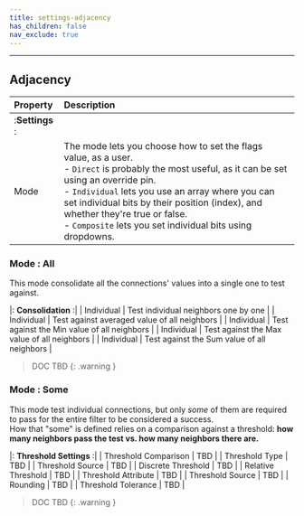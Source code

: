 ```yaml
---
title: settings-adjacency
has_children: false
nav_exclude: true
---
```


---
## Adjacency

| Property       | Description          |
|:-------------|:------------------|
|:**Settings** :|
| Mode          | The mode lets you choose how to set the flags value, as a user.<br>- `Direct` is probably the most useful, as it can be set using an override pin.<br>- `Individual` lets you use an array where you can set individual bits by their position (index), and whether they're true or false.<br>- `Composite` lets you set individual bits using dropdowns. |


### Mode : All

This mode consolidate all the connections' values into a single one to test against.

|: **Consolidation** :|
| Individual | Test individual neighbors one by one |
| Individual | Test against averaged value of all neighbors |
| Individual | Test against the Min value of all neighbors |
| Individual | Test against the Max value of all neighbors |
| Individual | Test against the Sum value of all neighbors |

> DOC TBD
{: .warning }

### Mode : Some

This mode test individual connections, but only *some* of them are required to pass for the entire filter to be considered a success.  
How that "some" is defined relies on a comparison against a threshold: **how many neighbors pass the test vs. how many neighbors there are.**

|: **Threshold Settings** :|
| Threshold Comparison | TBD |
| Threshold Type | TBD |
| Threshold Source | TBD |
| Discrete Threshold | TBD |
| Relative Threshold | TBD |
| Threshold Attribute | TBD |
| Threshold Source | TBD |
| Rounding | TBD |
| Threshold Tolerance | TBD |

> DOC TBD
{: .warning }
